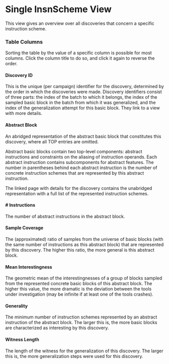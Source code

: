# Single InsnScheme View

This view gives an overview over all discoveries that concern a specific instruction scheme.


### Table Columns
Sorting the table by the value of a specific column is possible for most columns.
Click the column title to do so, and click it again to reverse the order.

#### Discovery ID
This is the unique (per campaign) identifier for the discovery, determined by the order in which the discoveries were made.
Discovery identifiers consist of three parts: the index of the batch to which it belongs, the index of the sampled basic block in the batch from which it was generalized, and the index of the generalization attempt for this basic block.
They link to a view with more details.

#### Abstract Block
An abridged representation of the abstract basic block that constitutes this discovery, where all TOP entries are omitted.

Abstract basic blocks contain two top-level components: abstract instructions and constraints on the aliasing of instruction operands.
Each abstract instruction contains subcomponents for abstract features. The number in parentheses behind each abstract instruction is the number of concrete instruction schemes that are represented by this abstract instruction.

The linked page with details for the discovery contains the unabridged representation with a full list of the represented instruction schemes.

#### # Instructions
The number of abstract instructions in the abstract block.

#### Sample Coverage
The (approximated) ratio of samples from the universe of basic blocks (with the same number of instructions as this abstract block) that are represented by this discovery.
The higher this ratio, the more general is this abstract block.

#### Mean Interestingness
The geometric mean of the interestingnesses of a group of blocks sampled from the represented concrete basic blocks of this abstract block.
The higher this value, the more dramatic is the deviation between the tools under investigation (may be infinite if at least one of the tools crashes).

#### Generality
The minimum number of instruction schemes represented by an abstract instruction of the abstract block.
The larger this is, the more basic blocks are characterized as interesting by this discovery.

#### Witness Length
The length of the witness for the generalization of this discovery.
The larger this is, the more generalization steps were used for this discovery.


